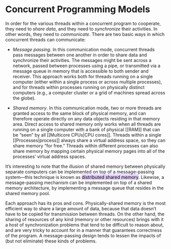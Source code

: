 # Concurrent Programming Models

In order for the various threads within a concurrent program to cooperate, they need to *share data*, and they need to *synchronize* their activities. In other words, they need to *communicate*. There are two basic ways in which concurrent threads can communicate:

- *Message passing*. In this communication mode, concurrent threads pass messages between one another in order to share data and synchronize their activities. The messages might be sent across a network, passed between processes using a pipe, or transmitted via a message queue in memory that is accessible to both sender and receiver. This approach works both for threads running on a single computer (either within a single process or across multiple processes), and for threads within processes running on physically distinct computers (e.g., a computer cluster or a grid of machines spread across the globe).

- *Shared memory*. In this communication mode, two or more threads are granted access to the same block of physical memory, and can therefore operate directly on any data objects residing in that memory area. Direct access to shared memory only works when all threads are running on a single computer with a bank of physical [[RAM]] that can be “seen” by all [[Multicore CPUs|CPU cores]]. Threads within a single [[Processes|process]] always share a virtual address space, so they can share memory “for free.” Threads within different processes can also share memory by mapping certain physical memory pages into all of the processes’ virtual address spaces.

It’s interesting to note that the *illusion* of shared memory between physically separate computers can be implemented on top of a message-passing system—this technique is known as <mark style="background: #D2B3FFA6;">distributed shared memory</mark>. Likewise, a message-passing mechanism can be implemented on top of a shared memory architecture, by implementing a message queue that resides in the shared memory pool.

Each approach has its pros and cons. Physically-shared memory is the most efficient way to share a large amount of data, because that data doesn’t have to be copied for transmission between threads. On the other hand, the sharing of resources of any kind (memory or other resources) brings with it a host of synchronization problems that tend to be difficult to reason about, and are very tricky to account for in a manner that guarantees correctness of the program. A message-passing design tends to lessen the impacts of (but not eliminate) these kinds of problems.